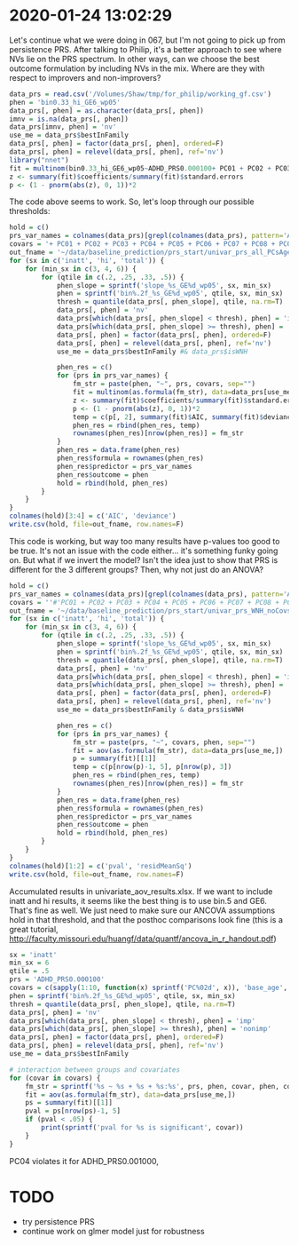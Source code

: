 # 2020-01-24 13:02:29

Let's continue what we were doing in 067, but I'm not going to pick up from
persistence PRS. After talking to Philip, it's a better approach to see where
NVs lie on the PRS spectrum. In other ways, can we choose the best outcome
formulation by including NVs in the mix. Where are they with respect to
improvers and non-improvers?

```r
data_prs = read.csv('/Volumes/Shaw/tmp/for_philip/working_gf.csv')
phen = 'bin0.33_hi_GE6_wp05'
data_prs[, phen] = as.character(data_prs[, phen])
imnv = is.na(data_prs[, phen])
data_prs[imnv, phen] = 'nv'
use_me = data_prs$bestInFamily
data_prs[, phen] = factor(data_prs[, phen], ordered=F)
data_prs[, phen] = relevel(data_prs[, phen], ref='nv')
library("nnet")
fit = multinom(bin0.33_hi_GE6_wp05~ADHD_PRS0.000100+ PC01 + PC02 + PC03 + PC04 + PC05 + PC06 + PC07 + PC08 + PC09 + PC10 + base_age + sex.x, data=data_prs[use_me,])
z <- summary(fit)$coefficients/summary(fit)$standard.errors
p <- (1 - pnorm(abs(z), 0, 1))*2
```

The code above seems to work. So, let's loop through our possible thresholds:

```r
hold = c()
prs_var_names = colnames(data_prs)[grepl(colnames(data_prs), pattern='ADHD_')]
covars = '+ PC01 + PC02 + PC03 + PC04 + PC05 + PC06 + PC07 + PC08 + PC09 + PC10 + base_age + sex.x'
out_fname = '~/data/baseline_prediction/prs_start/univar_prs_all_PCsAgeSex_multinom.csv'
for (sx in c('inatt', 'hi', 'total')) {
    for (min_sx in c(3, 4, 6)) {
        for (qtile in c(.2, .25, .33, .5)) {
            phen_slope = sprintf('slope_%s_GE%d_wp05', sx, min_sx)
            phen = sprintf('bin%.2f_%s_GE%d_wp05', qtile, sx, min_sx)
            thresh = quantile(data_prs[, phen_slope], qtile, na.rm=T)
            data_prs[, phen] = 'nv'
            data_prs[which(data_prs[, phen_slope] < thresh), phen] = 'imp'
            data_prs[which(data_prs[, phen_slope] >= thresh), phen] = 'nonimp'
            data_prs[, phen] = factor(data_prs[, phen], ordered=F)
            data_prs[, phen] = relevel(data_prs[, phen], ref='nv')
            use_me = data_prs$bestInFamily #& data_prs$isWNH

            phen_res = c()
            for (prs in prs_var_names) {
                fm_str = paste(phen, "~", prs, covars, sep="")
                fit = multinom(as.formula(fm_str), data=data_prs[use_me,])
                z <- summary(fit)$coefficients/summary(fit)$standard.errors
                p <- (1 - pnorm(abs(z), 0, 1))*2
                temp = c(p[, 2], summary(fit)$AIC, summary(fit)$deviance)
                phen_res = rbind(phen_res, temp)
                rownames(phen_res)[nrow(phen_res)] = fm_str
            }
            phen_res = data.frame(phen_res)
            phen_res$formula = rownames(phen_res)
            phen_res$predictor = prs_var_names
            phen_res$outcome = phen
            hold = rbind(hold, phen_res)
        }
    }
}
colnames(hold)[3:4] = c('AIC', 'deviance')
write.csv(hold, file=out_fname, row.names=F)
```

This code is working, but way too many results have p-values too good to be
true. It's not an issue with the code either... it's something funky going on.
But what if we invert the model? Isn't the idea just to show that PRS is
different for the 3 different groups? Then, why not just do an ANOVA?

```r
hold = c()
prs_var_names = colnames(data_prs)[grepl(colnames(data_prs), pattern='ADHDeur_')]
covars = ''#'PC01 + PC02 + PC03 + PC04 + PC05 + PC06 + PC07 + PC08 + PC09 + PC10 + base_age + sex.x + '
out_fname = '~/data/baseline_prediction/prs_start/univar_prs_WNH_noCovs_aov.csv'
for (sx in c('inatt', 'hi', 'total')) {
    for (min_sx in c(3, 4, 6)) {
        for (qtile in c(.2, .25, .33, .5)) {
            phen_slope = sprintf('slope_%s_GE%d_wp05', sx, min_sx)
            phen = sprintf('bin%.2f_%s_GE%d_wp05', qtile, sx, min_sx)
            thresh = quantile(data_prs[, phen_slope], qtile, na.rm=T)
            data_prs[, phen] = 'nv'
            data_prs[which(data_prs[, phen_slope] < thresh), phen] = 'imp'
            data_prs[which(data_prs[, phen_slope] >= thresh), phen] = 'nonimp'
            data_prs[, phen] = factor(data_prs[, phen], ordered=F)
            data_prs[, phen] = relevel(data_prs[, phen], ref='nv')
            use_me = data_prs$bestInFamily & data_prs$isWNH

            phen_res = c()
            for (prs in prs_var_names) {
                fm_str = paste(prs, "~", covars, phen, sep="")
                fit = aov(as.formula(fm_str), data=data_prs[use_me,])
                p = summary(fit)[[1]]
                temp = c(p[nrow(p)-1, 5], p[nrow(p), 3])
                phen_res = rbind(phen_res, temp)
                rownames(phen_res)[nrow(phen_res)] = fm_str
            }
            phen_res = data.frame(phen_res)
            phen_res$formula = rownames(phen_res)
            phen_res$predictor = prs_var_names
            phen_res$outcome = phen
            hold = rbind(hold, phen_res)
        }
    }
}
colnames(hold)[1:2] = c('pval', 'residMeanSq')
write.csv(hold, file=out_fname, row.names=F)
```

Accumulated results in univariate_aov_results.xlsx. If we want to include inatt
and hi results, it seems like the best thing is to use bin.5 and GE6. That's
fine as well. We just need to make sure our ANCOVA assumptions hold in that
threshold, and that the posthoc comparisons look fine (this is a great tutorial,
http://faculty.missouri.edu/huangf/data/quantf/ancova_in_r_handout.pdf)

```r
sx = 'inatt'
min_sx = 6
qtile = .5
prs = 'ADHD_PRS0.000100'
covars = c(sapply(1:10, function(x) sprintf('PC%02d', x)), 'base_age', 'sex.x')
phen = sprintf('bin%.2f_%s_GE%d_wp05', qtile, sx, min_sx)
thresh = quantile(data_prs[, phen_slope], qtile, na.rm=T)
data_prs[, phen] = 'nv'
data_prs[which(data_prs[, phen_slope] < thresh), phen] = 'imp'
data_prs[which(data_prs[, phen_slope] >= thresh), phen] = 'nonimp'
data_prs[, phen] = factor(data_prs[, phen], ordered=F)
data_prs[, phen] = relevel(data_prs[, phen], ref='nv')
use_me = data_prs$bestInFamily

# interaction between groups and covariates
for (covar in covars) {
    fm_str = sprintf('%s ~ %s + %s + %s:%s', prs, phen, covar, phen, covar)
    fit = aov(as.formula(fm_str), data=data_prs[use_me,])
    ps = summary(fit)[[1]]
    pval = ps[nrow(ps)-1, 5]
    if (pval < .05) {
        print(sprintf('pval for %s is significant', covar))
    }
}
```

PC04 violates it for ADHD_PRS0.001000, 



# TODO
* try persistence PRS
* continue work on glmer model just for robustness 